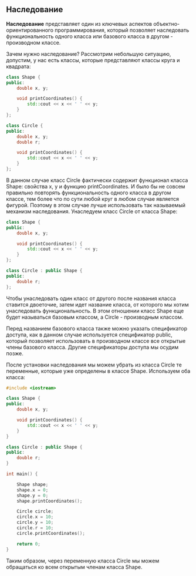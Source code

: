 ## Наследование 
**Наследование** представляет один из ключевых аспектов объектно-ориентированного программирования, который позволяет наследовать функциональность одного класса или базового класса в другом - производном классе.

Зачем нужно наследование? Рассмотрим небольшую ситуацию, допустим, у нас есть классы, которые представляют классы круга и квадрата:
```c++
class Shape {
public:
    double x, y;

    void printCoordinates() {
        std::cout << x << ' ' << y;
    }
};

class Circle {
public:
    double x, y;
    double r;

    void printCoordinates() {
        std::cout << x << ' ' << y;
    }
};
```

В данном случае класс Circle фактически содержит функционал класса Shape: свойства x, y и функцию printCoordinates. И было бы не совсем правильно повторять функциональность одного класса в другом классе, тем более что по сути любой круг в любом случае является фигурой. Поэтому в этом случае лучше использовать так называемый механизм наследования. Унаследуем класс Circle от класса Shape:

```c++
class Shape {
public:
    double x, y;

    void printCoordinates() {
        std::cout << x << ' ' << y;
    }
};

class Circle : public Shape {
public:
    double r;
};
```

Чтобы унаследовать один класс от другого после названия класса ставится двоеточие, затем идет название класса, от которого мы хотим унаследовать функциональность. В этом отношении класс Shape еще будет называться базовым классом, а Circle - производным классом.

Перед названием базового класса также можно указать спецификатор доступа, как в данном случае используется спецификатор  public, который позволяет использовать в производном классе все открытые члены базового класса. Другие спецификаторы доступа мы осудим позже.

После установки наследования мы можем убрать из класса Circle те переменные, которые уже определены в классе Shape. Используем оба класса:

```c++
#include <iostream>

class Shape {
public:
    double x, y;

    void printCoordinates() {
        std::cout << x << ' ' << y;
    }
}

class Circle : public Shape {
public:
    double r;
}

int main() {

    Shape shape;
    shape.x = 0;
    shape.y = 0;
    shape.printCoordinates();

    Circle circle;
    circle.x = 10;
    circle.y = 10;
    circle.r = 10;
    circle.printCoordinates(); 

    return 0;
}
```

Таким образом, через переменную класса Circle мы можем обращаться ко всем открытым членам класса Shape.

